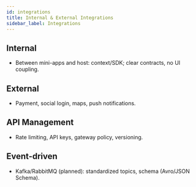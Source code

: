 ```yaml
---
id: integrations
title: Internal & External Integrations
sidebar_label: Integrations
---
```


## Internal

- Between mini-apps and host: context/SDK; clear contracts, no UI coupling.

## External

- Payment, social login, maps, push notifications.

## API Management

- Rate limiting, API keys, gateway policy, versioning.

## Event-driven

- Kafka/RabbitMQ (planned): standardized topics, schema (Avro/JSON Schema).
